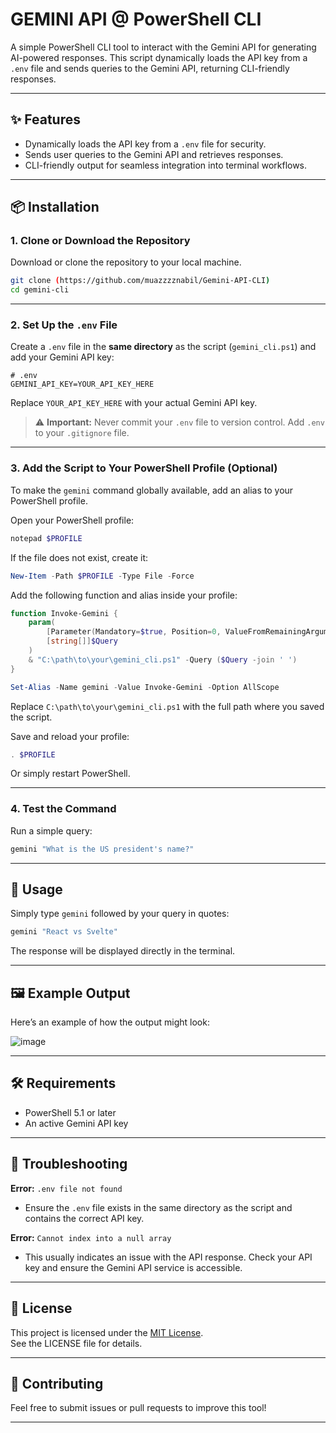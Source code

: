 # GEMINI API @ PowerShell CLI

A simple PowerShell CLI tool to interact with the Gemini API for generating AI-powered responses. This script dynamically loads the API key from a `.env` file and sends queries to the Gemini API, returning CLI-friendly responses.

---

## ✨ Features

- Dynamically loads the API key from a `.env` file for security.
- Sends user queries to the Gemini API and retrieves responses.
- CLI-friendly output for seamless integration into terminal workflows.

---

## 📦 Installation

### 1. Clone or Download the Repository

Download or clone the repository to your local machine.

```bash
git clone (https://github.com/muazzzznabil/Gemini-API-CLI)
cd gemini-cli
```



---

### 2. Set Up the `.env` File

Create a `.env` file in the **same directory** as the script (`gemini_cli.ps1`) and add your Gemini API key:

```dotenv
# .env
GEMINI_API_KEY=YOUR_API_KEY_HERE
```

Replace `YOUR_API_KEY_HERE` with your actual Gemini API key.

> ⚠️ **Important:** Never commit your `.env` file to version control. Add `.env` to your `.gitignore` file.

---

### 3. Add the Script to Your PowerShell Profile (Optional)

To make the `gemini` command globally available, add an alias to your PowerShell profile.

Open your PowerShell profile:

```powershell
notepad $PROFILE
```

If the file does not exist, create it:

```powershell
New-Item -Path $PROFILE -Type File -Force
```

Add the following function and alias inside your profile:

```powershell
function Invoke-Gemini {
    param(
        [Parameter(Mandatory=$true, Position=0, ValueFromRemainingArguments=$true)]
        [string[]]$Query
    )
    & "C:\path\to\your\gemini_cli.ps1" -Query ($Query -join ' ')
}

Set-Alias -Name gemini -Value Invoke-Gemini -Option AllScope
```

Replace `C:\path\to\your\gemini_cli.ps1` with the full path where you saved the script.

Save and reload your profile:

```powershell
. $PROFILE
```

Or simply restart PowerShell.

---

### 4. Test the Command

Run a simple query:

```powershell
gemini "What is the US president's name?"
```

---

## 🚀 Usage

Simply type `gemini` followed by your query in quotes:

```powershell
gemini "React vs Svelte"
```

The response will be displayed directly in the terminal.

---

## 🖼️ Example Output

Here’s an example of how the output might look:


![image](https://github.com/user-attachments/assets/ce72f30b-1356-4891-aa53-91c4ec6865fd)


---

## 🛠️ Requirements

- PowerShell 5.1 or later
- An active Gemini API key

---

## 🧩 Troubleshooting

**Error:** `.env file not found`

- Ensure the `.env` file exists in the same directory as the script and contains the correct API key.

**Error:** `Cannot index into a null array`

- This usually indicates an issue with the API response. Check your API key and ensure the Gemini API service is accessible.

---

## 📄 License

This project is licensed under the [MIT License](https://opensource.org/licenses/MIT).  
See the LICENSE file for details.

---

## 🤝 Contributing

Feel free to submit issues or pull requests to improve this tool!

---
